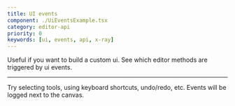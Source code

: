 ```yaml
---
title: UI events
component: ./UiEventsExample.tsx
category: editor-api
priority: 0
keywords: [ui, events, api, x-ray]
---
```


Useful if you want to build a custom ui. See which editor methods are triggered by ui events.

---

Try selecting tools, using keyboard shortcuts, undo/redo, etc. Events will be logged next to the canvas.
